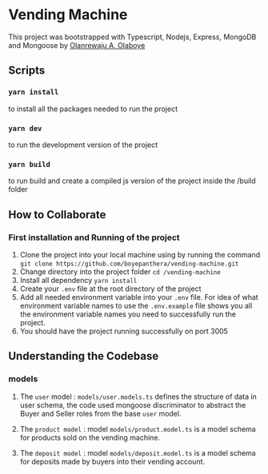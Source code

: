# Vending Machine

This project was bootstrapped with Typescript, Nodejs, Express, MongoDB and Mongoose by [Olanrewaju A. Olaboye](https://www.github.com/boyepanthera)

## Scripts

### `yarn install`

to install all the packages needed to run the project

### `yarn dev`

to run the development version of the project

### `yarn build`

to run build and create a compiled js version of the project inside the /build folder

## How to Collaborate

### First installation and Running of the project

1. Clone the project into your local machine using by running the command `git clone https://github.com/boyepanthera/vending-machine.git`
2. Change directory into the project folder `cd /vending-machine`
3. Install all dependency `yarn install`
4. Create your `.env` file at the root directory of the project
5. Add all needed environment variable into your `.env` file. For idea of what environment variable names to use the `.env.example` file shows you all the environment variable names you need to successfully run the project.
6. You should have the project running successfully on port 3005

## Understanding the Codebase

### models

1. The `user` model : `models/user.models.ts` defines the structure of data in user schema, the code used mongoose discriminator to abstract the Buyer and Seller roles from the base `user` model.

2. The `product model` : model `models/product.model.ts` is a model schema for products sold on the vending machine.

3. The `deposit model` : model `models/deposit.model.ts` is a model schema for deposits made by buyers into their vending account.

